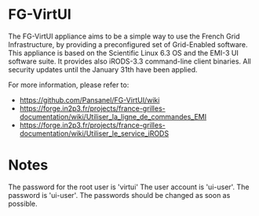 FG-VirtUI
=========
The FG-VirtUI appliance aims to be a simple way to use the French Grid
Infrastructure, by providing a preconfigured set of Grid-Enabled software.
This appliance is based on the Scientific Linux 6.3 OS and the EMI-3 UI
software suite. It provides also iRODS-3.3 command-line client binaries.
All security updates until the January 31th have been applied.

For more information, please refer to:
* https://github.com/Pansanel/FG-VirtUI/wiki 
* https://forge.in2p3.fr/projects/france-grilles-documentation/wiki/Utiliser_la_ligne_de_commandes_EMI
* https://forge.in2p3.fr/projects/france-grilles-documentation/wiki/Utiliser_le_service_iRODS

Notes
=====
The password for the root user is 'virtui'
The user account is 'ui-user'. The password is 'ui-user'.
The passwords should be changed as soon as possible.
